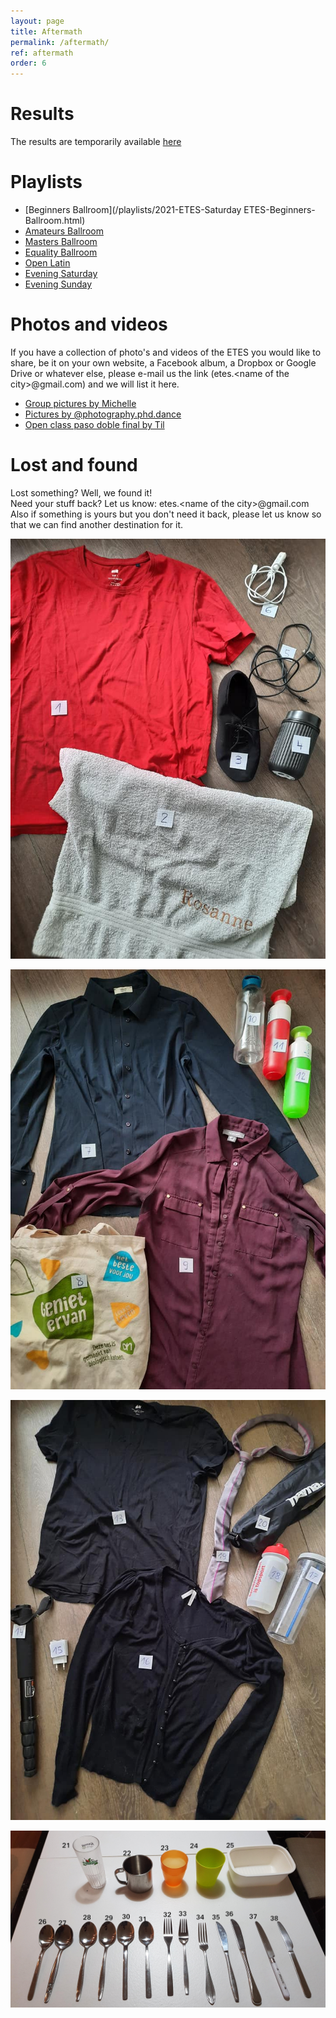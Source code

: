 ```yaml
---
layout: page
title: Aftermath
permalink: /aftermath/
ref: aftermath
order: 6
---
```


# Results
The results are temporarily available [here](https://adj.etes2021.eu/results/)

# Playlists

- [Beginners Ballroom](/playlists/2021-ETES-Saturday ETES-Beginners-Ballroom.html)
- [Amateurs Ballroom](/playlists/2021-ETES-Saturday-ETES-Amateurs-Ballroom.html)  
- [Masters Ballroom](/playlists/2021-ETES-Saturday-ETES-Masters-Ballroom.html)  
- [Equality Ballroom](/playlists/2021-ETES-Saturday-ETES-Equality-Ballroom.html)  
- [Open Latin](/playlists/2021-ETES-Saturday-ETES-Open-Latin.html)  
- [Evening Saturday](/playlists/2021-ETES-ETES-Saturday.html)  
- [Evening Sunday](/playlists/2021-ETES-ETES-Sunday.html)  

# Photos and videos
If you have a collection of photo's and videos of the ETES you would like to share, be it on your own website, a Facebook album, a Dropbox or Google Drive or whatever else, please e-mail us the link (etes.\<name of the city>@gmail.com) and we will list it here.

- [Group pictures by Michelle](https://drive.google.com/drive/folders/18tnanhCf3mRCAdihJMB_TCjVKNVmaqnj?usp=sharing)
- [Pictures by @photography.phd.dance](https://www.facebook.com/media/set/?set=a.1079880032830870)
- [Open class paso doble final by Til](https://www.facebook.com/100004297631589/videos/588003265774347/)

# Lost and found
Lost something? Well, we found it!  
Need your stuff back? Let us know: etes.\<name of the city>@gmail.com  
Also if something is yours but you don't need it back, please let us know so that we can find another destination for it.

![Lost and found 1](/laf/laf1.jpg "Lost and found 1")

![Lost and found 2](/laf/laf2.jpg "Lost and found 2")

![Lost and found 3](/laf/laf3.jpg "Lost and found 3")

![Lost and found 3](/laf/laf4.jpg "Lost and found 4")
